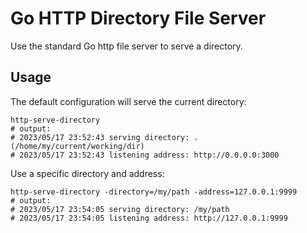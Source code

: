 
# Go HTTP Directory File Server

Use the standard Go http file server to serve a directory.

## Usage

The default configuration will serve the current directory:
```
http-serve-directory
# output:
# 2023/05/17 23:52:43 serving directory: . (/home/my/current/working/dir)
# 2023/05/17 23:52:43 listening address: http://0.0.0.0:3000
```

Use a specific directory and address:
```
http-serve-directory -directory=/my/path -address=127.0.0.1:9999
# output:
# 2023/05/17 23:54:05 serving directory: /my/path
# 2023/05/17 23:54:05 listening address: http://127.0.0.1:9999
```


